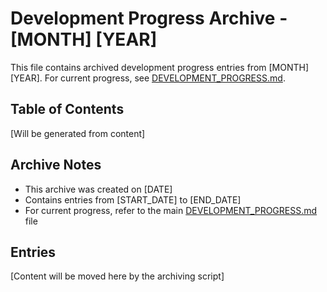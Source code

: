 # Development Progress Archive - [MONTH] [YEAR]

This file contains archived development progress entries from [MONTH] [YEAR]. For current progress, see [DEVELOPMENT_PROGRESS.md](../../DEVELOPMENT_PROGRESS.md).

## Table of Contents
[Will be generated from content]

## Archive Notes
- This archive was created on [DATE]
- Contains entries from [START_DATE] to [END_DATE]
- For current progress, refer to the main [DEVELOPMENT_PROGRESS.md](../../DEVELOPMENT_PROGRESS.md) file

## Entries
[Content will be moved here by the archiving script]
